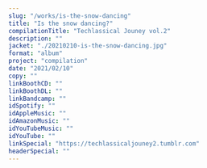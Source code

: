 ```yaml
---
slug: "/works/is-the-snow-dancing"
title: "Is the snow dancing?"
compilationTitle: "Techlassical Jouney vol.2"
description: ""
jacket: "./20210210-is-the-snow-dancing.jpg"
format: "album"
project: "compilation"
date: "2021/02/10"
copy: ""
linkBoothCD: ""
linkBoothDL: ""
linkBandcamp: ""
idSpotify: ""
idAppleMusic: ""
idAmazonMusic: ""
idYouTubeMusic: ""
idYouTube: ""
linkSpecial: "https://techlassicaljouney2.tumblr.com"
headerSpecial: ""
---
```

